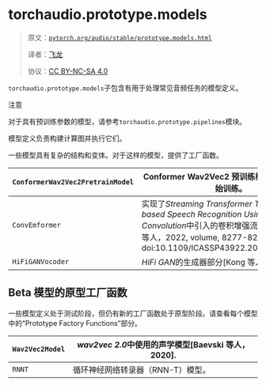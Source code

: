 # torchaudio.prototype.models

> 原文：[`pytorch.org/audio/stable/prototype.models.html`](https://pytorch.org/audio/stable/prototype.models.html)
>
> 译者：[飞龙](https://github.com/wizardforcel)
>
> 协议：[CC BY-NC-SA 4.0](http://creativecommons.org/licenses/by-nc-sa/4.0/)


`torchaudio.prototype.models`子包含有用于处理常见音频任务的模型定义。

注意

对于具有预训练参数的模型，请参考`torchaudio.prototype.pipelines`模块。

模型定义负责构建计算图并执行它们。

一些模型具有复杂的结构和变体。对于这样的模型，提供了工厂函数。

| `ConformerWav2Vec2PretrainModel` | Conformer Wav2Vec2 预训练模型，用于从头开始训练。 |
| --- | --- |
| `ConvEmformer` | 实现了*Streaming Transformer Transducer based Speech Recognition Using Non-Causal Convolution*中引入的卷积增强流式变压器架构[Shi 等人，2022, volume, 8277-8281\. 2022\. doi:10.1109/ICASSP43922.2022.9747706.")]. |
| `HiFiGANVocoder` | *HiFi GAN*的生成器部分[Kong 等人，2020]. |

## Beta 模型的原型工厂函数

一些模型定义处于测试阶段，但仍有新的工厂函数处于原型阶段。请查看每个模型中的“Prototype Factory Functions”部分。

| `Wav2Vec2Model` | *wav2vec 2.0*中使用的声学模型[Baevski 等人，2020]. |
| --- | --- |
| `RNNT` | 循环神经网络转录器（RNN-T）模型。 |
